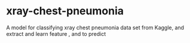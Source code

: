 # xray-chest-pneumonia
A model for classifying xray chest pneumonia data set from Kaggle, and extract and learn feature , and to predict